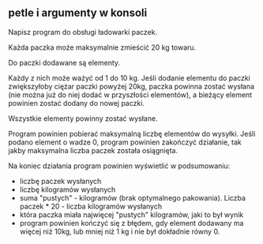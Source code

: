 ## petle i argumenty w konsoli
Napisz program do obsługi ładowarki paczek.

Każda paczka może maksymalnie zmieścić 20 kg towaru.

Do paczki dodawane są elementy.

Każdy z nich może ważyć od 1 do 10 kg. Jeśli dodanie elementu do paczki zwiększyłoby ciężar paczki powyżej 20kg, paczka powinna zostać wysłana (nie można już do niej dodać w przyszłości elementów), a bieżący element powinien zostać dodany do nowej paczki.

Wszystkie elementy powinny zostać wysłane.

Program powinien pobierać maksymalną liczbę elementów do wysyłki. Jeśli podano element o wadze 0, program powinien zakończyć działanie, tak jakby maksymalna liczba paczek została osiągnięta.

Na koniec działania program powinien wyświetlić w podsumowaniu:
- liczbę paczek wysłanych
- liczbę kilogramów wysłanych
- suma "pustych" - kilogramów (brak optymalnego pakowania). Liczba paczek * 20 - liczba kilogramów wysłanych
- która paczka miała najwięcej "pustych" kilogramów, jaki to był wynik
- program powinien kończyć się z błędem, gdy element dodawany ma więcej niż 10kg, lub mniej niż 1 kg i nie był dokładnie równy 0.
